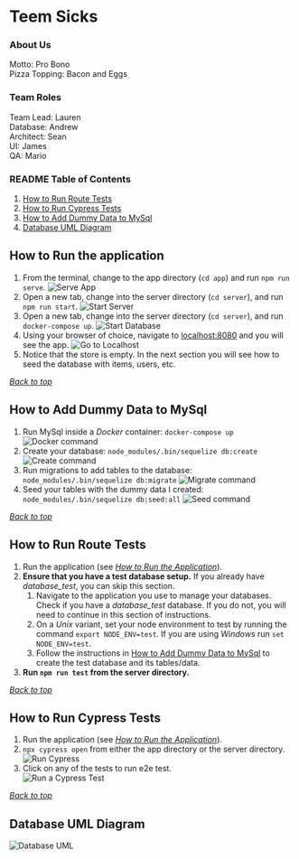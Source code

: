 
# Teem Sicks

### About Us
Motto: Pro Bono   
Pizza Topping: Bacon and Eggs  

### Team Roles
Team Lead: Lauren  
Database: Andrew  
Architect: Sean  
UI: James  
QA: Mario  

### README Table of Contents
1. [How to Run Route Tests](#how-to-run-route-tests)
2. [How to Run Cypress Tests](#how-to-run-cypress-tests)
3. [How to Add Dummy Data to MySql](#how-to-add-dummy-data-to-mySql)
4. [Database UML Diagram](#database-uml-diagram)

## How to Run the application
1. From the terminal, change to the app directory (`cd app`) and run `npm run serve`.
![Serve App](/gifs/serve_app.gif)
2. Open a new tab, change into the server directory (`cd server`), and run `npm run start`.
![Start Server](/gifs/start_server.gif)
3. Open a new tab, change into the server directory (`cd server`), and run `docker-compose up`.
![Start Database](/gifs/docker_compose.gif)
4. Using your browser of choice, navigate to [localhost:8080](http://localhost:8080) and you will see the app.
![Go to Localhost](/gifs/navigate_to_localhost.gif)
5. Notice that the store is empty. In the next section you will see how to seed the database with items, users, etc.

*[Back to top](#teem-sicks)*

## How to Add Dummy Data to MySql
1. Run MySql inside a *Docker* container: `docker-compose up`
![Docker command](/gifs/compose.gif)
2. Create your database: `node_modules/.bin/sequelize db:create`
![Create command](/gifs/create.gif)
3. Run migrations to add tables to the database: `node_modules/.bin/sequelize db:migrate`
![Migrate command](/gifs/migrate.gif)
4. Seed your tables with the dummy data I created: `node_modules/.bin/sequelize db:seed:all`
![Seed command](/gifs/seed.gif)   

*[Back to top](#teem-sicks)*

## How to Run Route Tests
1. Run the application (see *[How to Run the Application](#how-to-run-the-application)*).
2. **Ensure that you have a test database setup.** If you already have *database_test*, you can skip this section.
   1. Navigate to the application you use to manage your databases. Check if you have a *database_test* database. If you do not, you will need to continue in this section of instructions.
   2. On a *Unix* variant, set your node environment to test by running the command `export NODE_ENV=test`. If you are using *Windows* run `set NODE_ENV=test`.
   3. Follow the instructions in [How to Add Dummy Data to MySql](#how-to-add-dummy-data-to-mySql) to create the test database and its tables/data.
3. **Run `npm run test` from the server directory.**   

*[Back to top](#teem-sicks)*

## How to Run Cypress Tests
  1. Run the application (see *[How to Run the Application](#how-to-run-the-application)*).   
  2. `npx cypress open` from either the app directory or the server directory.
  ![Run Cypress](/gifs/run_cypress.gif)   
  3.  Click on any of the tests to run e2e test.   
  ![Run a Cypress Test](/gifs/run_a_cypress_test.gif)   


*[Back to top](#teem-sicks)*

## Database UML Diagram
![Database UML](/foxycle_database.png)
